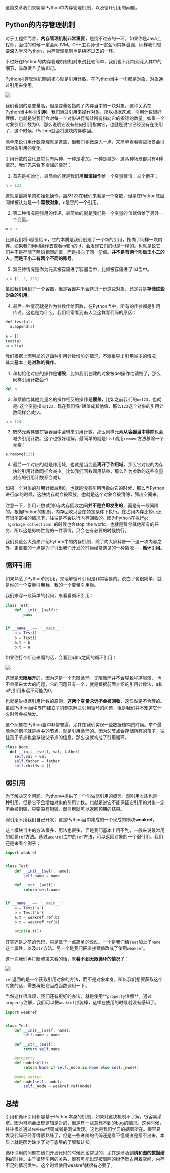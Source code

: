 这篇文章我们来聊聊Python中内存管理机制，以及循环引用的问题。



## Python的内存管理机制



对于工程师而言，**内存管理机制非常重要**，是绕不过去的一环。如果你是Java工程师，面试的时候一定会问JVM。C++工程师也一定会问内存泄漏，同样我们想要深入学习Python，内存管理机制也是绕不过去的一环。



不过好在Python的内存管理机制相对来说比较简单，我们也不用特别深入其中的细节，简单做个了解即可。



Python内存管理机制的核心就是引用计数，在Python当中一切都是对象，对象通过引用来使用。



![](https://moutsea-blog.oss-cn-hangzhou.aliyuncs.com/007S8ZIlgy1gezrwvc60ij30hi08874u.jpg)



我们看到的是变量名，但是变量名指向了内存当中的一块对象。这种关系在Python当中称为**引用**，我们通过引用来操作对象。所以根据这点，引用计数很好理解，也就是说我们会对每一个对象进行统计所有指向它的指针的数量。如果一个对象引用计数为0，那么说明它没有任何引用指向它，也就是说它已经没有在使用了，这个时候，Python就会将这块内存收回。



简单来说引用计数原理就是这些，但我们稍微深入一点，来简单看看哪些场景会引起对象引用的变化。



引用计数的变化显然只有两种，一种是增加，一种是减少，这两种场景都只有4种情况。我们先来看下增加的情况：



1. 首先是初始化，最简单的就是我们用**赋值操作**给一个变量赋值。举个例子：

```python
n = 123
```



这就是最简单的初始化操作，虽然123在我们来看是一个常数，但是在Python底层同样被认为是一个**常数对象**。n是它的一个引用。



2. 第二种情况是引用的传递，最简单的就是我们将一个变量的值赋值给了另外一个变量。

```python
m = n
```



比如我们将n赋值给m，它的本质是我们创建了一个新的引用，指向了同样一块内存。如果我们用id操作去查看m和n的id，会发现它们的id是一样的。也就是说它们并不是存储了两份相同的值，而是指向了同一份值。**并不是有两个叫做王小二的人，而是王小二有两个不同的账号**。



3. 第三种情况是作为元素被存储进了容器当中，比如被存储进了list当中。



```python
a = [1, 2, 123]
```

虽然我们用到了一个容器，但是容器并不会拷贝一份这些对象，还是只是**存储这些对象的引用**。



4. 最后一种情况就是作为参数传给函数，在Python当中，所有的传参都是引用传递。这也是为什么，我们经常看到有人会这样写代码的原因：



```python
def test(a):
  a.append(3)
  
a = []
test(a)
print(a)
```



我们根据上面列举的这四种引用计数增加的情况，不难推导出引用减少的情况， 其实基本上是**对称的操作**。



1. 和初始化对应的操作是**销毁**，比如我们创建的对象被del操作给销毁了，那么同样引用计数会-1



```python
del n
```



2. 和赋值给其他变量名的操作相反的操作是**覆盖**，比如之前我们的`n=123`，也就是`n`这个变量指向`123`，现在我们将`n`赋值成其他值，那么`123`这个对象的引用计数同样会减少。

```python
n = 124
```



3. 既然元素存储在容器当中会带来引用计数，那么同样元素**从容器当中移除**也会减少引用计数。这个也很好理解，最简单的就是`list`调用`remove`方法移除一个元素：

```python
a.remove(123)
```



4. 最后一个对应的就是作用域，也就是当变量**离开了作用域**，那么它对应的内存块的引用计数同样会减少。比如我们函数调用结束，那么作为参数的这些变量对应的引用计数都会减1。



如果一个对象的引用计数减到0，也就是没有引用再指向它的时候，那么当Python进行gc的时候，这块内存就会被释放，也就是这个对象会被清除，腾出空间来。



注意一下，引用计数减到0与内存回收之间**并不是立即发生的**，而是有一段间隔的。根据Python的机制，内存回收只会在特定条件下执行。在占用内存比较小还有很多富裕的情况下，往往是不会执行内存回收的。因为Python在执行`gc（garbage collection）`的时候也会stop the world，也就是暂停其他所有的任务，所以这是影响性能的一件事情，只会在有必要的时候执行。



我们费这么大劲来介绍Python中的内存机制，除了向大家科普一下这一块内容之外，更重要的一点是为了引出我们开发的时候经常遇见的一种情况——**循环引用**。



## 循环引用



如果熟悉了Python的引用，来理解循环引用是非常容易的。说白了也很简单，就是你的一个变量引用我，我的一个变量引用你。



我们来写一段简单的代码，来看看循环引用：



```python
class Test:
    def __init__(self):
        pass


if __name__ == '__main__':
    a = Test()
    b = Test()
    a.t = b
    b.t = a
```



如果你打个断点来看的话，会看到a和b之间的循环引用：



![](https://moutsea-blog.oss-cn-hangzhou.aliyuncs.com/007S8ZIlgy1gezrwx33tbj30ho05kmxh.jpg)



这里是**无限展开**的，因为这是一个无限循环。无限循环并不会导致程序崩溃， 也不会带来太大的问题，它的问题只有一个，就是根据前面介绍的引用计数法，a和b的引用永远不可能为0。



也就是说根据引用计数的原则，**这两个变量永远不会被回收**，这显然是不合理的。虽然Python当中专门建立了机制来解决引用循环的问题，但是我们并不知道它什么时候会被触发。



这个问题在Python当中非常普遍，尤其在我们实现一些数据结构的时候。举个最简单的例子就是树中的节点，就是引用循环的。因为父节点会存储所有的孩子，往往孩子节点也会存储父节点的信息。那么这就构成了引用循环。



```python
class Node:
  def __init__(self, val, father):
    self.val = val
    self.father = father
    self.childs = []
```





## 弱引用





为了解决这个问题，Python中提供了一个叫做弱引用的概念。弱引用本质也是一种引用，但是它不会增加对象的引用计数。也就是说它不能保证它引用的对象一定不会被销毁，只要没有销毁，弱引用就可以返回预期的结果。



弱引用不用我们自己开发，这是Python当中集成的一个现成的模块**weakref**。



这个模块当中的方法很多，用法也很多，但是我们基本上用不到，一般来说最常用的就是`ref`方法。通过`weakref`库中的`ref`方法，可以返回对象的一个弱引用。我们还是来看个例子：



```python
import weakref


class Test:
    def __init__(self, name):
        self.name = name

    def __str__(self):
        return self.name


if __name__ == '__main__':
    a = Test('a')
    b = Test('b')
    a.t = weakref.ref(b)
    b.t = weakref.ref(a)

    print(a.t())
```



其实还是之前的代码，只是做了一点简单的改动。一个是我们给`Test`加上了`name`这个属性，以及`str`方法。另一个是我们把直接赋值改成了使用`weakref`。



这一次我们再打断点进来看的话，就**看不到无限循环的情况**了：



![](https://moutsea-blog.oss-cn-hangzhou.aliyuncs.com/007S8ZIlgy1gezrww3zxqj30iz03xaa2.jpg)



`ref`返回的是一个获取引用对象的方法，而不是对象本身。所以我们想要获取这个对象的话，需要再把它当成函数调用一下。



当然这样很麻烦，我们还有更好的办法，就是使用**`property`注解**。通过`property`注解，我们可以把`weakref`封装掉，这样在使用的时候就没有感知了。



```python
import weakref


class Test:
    def __init__(self, name):
        self.name = name

    def __str__(self):
        return self.name

    @property
    def node(self):
        return None if self._node is None else self._node()

    @node.setter
    def node(self, node):
        self._node = weakref.ref(node)
```



## 总结



引用和循环引用都是基于Python本身的机制，如果对这块机制不了解，很容易采坑。因为可能会出现逻辑是对的，但是有一些意想不到的bug的情况。这种时候，往往很难通过review代码或者是测试发现，这也是我们学习的瓶颈所在。很容易发现代码已经写得很熟练了，但是一些进阶的代码还是看不懂或者是写不出来，本质上就是因为缺少了对于底层的了解和认知。



循环引用的问题在我们开发代码的时候还蛮常见的，尤其是涉及到**树和图的数据结构**的时候。由于循环引用的关系，很有可能出现被删除的树仍然占用着空间，内存不足的情况发生。这个时候使用weakref就很有必要了。